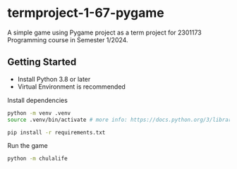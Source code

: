 # termproject-1-67-pygame

A simple game using Pygame project as a term project for 2301173 Programming course in Semester 1/2024.

## Getting Started
- Install Python 3.8 or later
- Virtual Environment is recommended

Install dependencies
```bash
python -m venv .venv
source .venv/bin/activate # more info: https://docs.python.org/3/library/venv.html

pip install -r requirements.txt
```

Run the game
```bash
python -m chulalife
```
